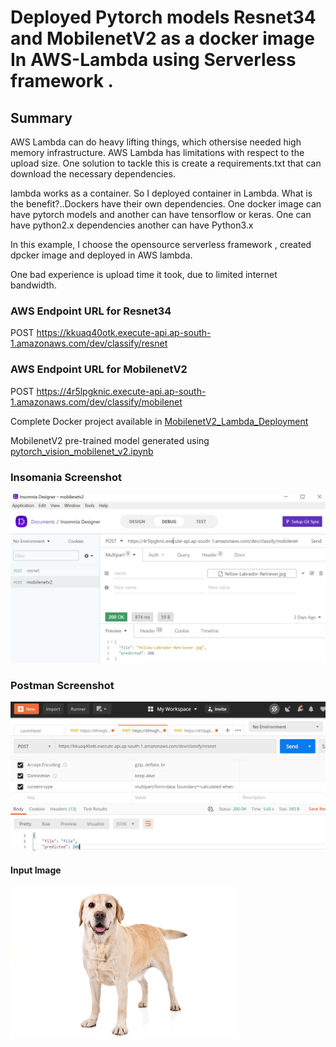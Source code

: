 # Deployed Pytorch models Resnet34 and MobilenetV2 as a docker image In AWS-Lambda using Serverless framework .

## Summary

AWS Lambda can do heavy lifting things, which othersise needed high memory infrastructure. AWS Lambda has limitations with respect to the upload size. One solution to tackle this is create a requirements.txt that can download the necessary dependencies.

lambda works as a container. So I deployed container in Lambda. What is the benefit?..Dockers have their own dependencies. One docker image can have pytorch models and another can have tensorflow or keras. One can have python2.x dependencies another can have Python3.x

In this example, I choose the opensource serverless framework , created dpcker image and deployed in AWS lambda.

One bad experience is upload time it took, due to limited internet bandwidth.

### AWS Endpoint URL for Resnet34

POST https://kkuaq40otk.execute-api.ap-south-1.amazonaws.com/dev/classify/resnet

### AWS Endpoint URL for MobilenetV2

POST https://4r5lpgknic.execute-api.ap-south-1.amazonaws.com/dev/classify/mobilenet

Complete Docker project available in [MobilenetV2_Lambda_Deployment](MobilenetV2_Lambda_Deployment)

MobilenetV2 pre-trained model generated using [pytorch_vision_mobilenet_v2.ipynb](pytorch_vision_mobilenet_v2.ipynb)

### Insomania Screenshot

![Insomania Screenshot](test-samples/insomnia.jpg)


### Postman Screenshot

![Postman Screenshot](test-samples/postman.jpg)

#### Input Image

<img src="test-samples/Yellow-Labrador-Retriever.jpg" alt="Yellow-Labrador-Retriever" style="zoom:50%;" />









